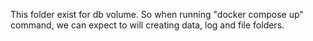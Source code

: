 This folder exist for db volume. 
So when running "docker compose up" command, we can expect to will creating data, log and file folders.
